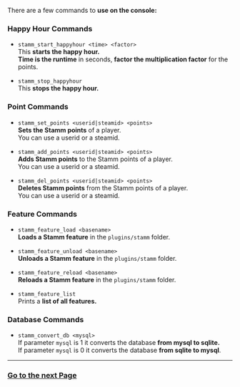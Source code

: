 There are a few commands to **use on the console:**

### Happy Hour Commands

- `stamm_start_happyhour <time> <factor>`    
	This **starts the happy hour.**    
	**Time is the runtime** in seconds, **factor the multiplication factor** for the points.

- `stamm_stop_happyhour`    
	This **stops the happy hour.**

### Point Commands

- `stamm_set_points <userid|steamid> <points>`    
	**Sets the Stamm points** of a player.    
    You can use a userid or a steamid.

- `stamm_add_points <userid|steamid> <points>`    
	**Adds Stamm points** to the Stamm points of a player.    
    You can use a userid or a steamid.

- `stamm_del_points <userid|steamid> <points>`    
	**Deletes Stamm points** from the Stamm points of a player.   
    You can use a userid or a steamid.

### Feature Commands

- `stamm_feature_load <basename>`    
	**Loads a Stamm feature** in the `plugins/stamm` folder.

- `stamm_feature_unload <basename>`    
	**Unloads a Stamm feature** in the `plugins/stamm` folder.

- `stamm_feature_reload <basename>`    
	**Reloads a Stamm feature** in the `plugins/stamm` folder.

- `stamm_feature_list`    
	Prints a **list of all features.**

### Database Commands

- `stamm_convert_db <mysql>`    
	If parameter `mysql` is 1 it converts the database **from mysql to sqlite.**    
	If parameter `mysql` is 0 it converts the database **from sqlite to mysql**.    


---------
### [Go to the next Page](How-to-install-a-Feature)